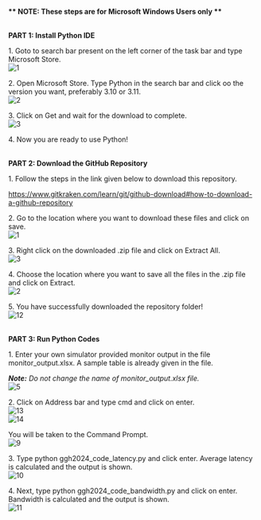 ﻿**\*\* NOTE: These steps are for Microsoft Windows Users only \*\***

<br />**PART 1: Install Python IDE** 

1\. Goto to search bar present on the left corner of the task bar and type Microsoft Store.
<br />![1](https://github.com/sree-lekha-7/GGH_2023/assets/138370659/0419b8aa-b034-4b31-8645-2579a9377ae2)

2\. Open Microsoft Store. Type Python in the search bar and click oo the version you want, preferably 3.10 or 3.11.
<br />![2](https://github.com/sree-lekha-7/GGH_2023/assets/138370659/a4505bd9-39bf-45fa-862b-fc9779ae7fe3)

3\. Click on Get and wait for the download to complete.
<br />![3](https://github.com/sree-lekha-7/GGH_2023/assets/138370659/5ad3c17c-68d0-4158-9499-af3742195305)

4\. Now you are ready to use Python!

<br />**PART 2: Download the GitHub Repository**

1\. Follow the steps in the link given below to download this repository.

<https://www.gitkraken.com/learn/git/github-download#how-to-download-a-github-repository> 

2\. Go to the location where you want to download these files and click on save.
<br />![1](https://github.com/sree-lekha-7/GGH_2024/assets/138370659/edded890-b711-42af-8e38-41a525a8bee9)

3\. Right click on the downloaded .zip file and click on Extract All.
<br />![3](https://github.com/sree-lekha-7/GGH_2024/assets/138370659/a6aa9162-8770-4c7d-bee6-97184182045a)

4\. Choose the location where you want to save all the files in the .zip file and click on Extract.
<br />![2](https://github.com/sree-lekha-7/GGH_2024/assets/138370659/2a92bab2-bc8d-4b10-93a5-019f08a6bf86)

5\. You have successfully downloaded the repository folder!
<br />![12](https://github.com/sree-lekha-7/GGH_2024/assets/138370659/0c2622c6-cc46-4809-b9c2-f4ad0b247633)

<br />**PART 3: Run Python Codes**

1\. Enter your own simulator provided monitor output in the file monitor\_output.xlsx. A sample table is already given in the file. 

***Note:** Do not change the name of monitor\_output.xlsx file.*
<br />![5](https://github.com/sree-lekha-7/GGH_2024/assets/138370659/c7fce0c1-b2cd-4459-8d3b-d3fd723870c0)

2\. Click on Address bar and type cmd and click on enter.
<br />![13](https://github.com/sree-lekha-7/GGH_2024/assets/138370659/6ec42cde-2e3a-454f-be89-d42ac73d34e7)
<br />![14](https://github.com/sree-lekha-7/GGH_2024/assets/138370659/96903bb6-90de-499d-b252-a1b4824db7ae)


You will be taken to the Command Prompt.
<br />![9](https://github.com/sree-lekha-7/GGH_2024/assets/138370659/5472ab31-30e4-448c-a0b2-403716345570)

3\. Type python ggh2024_code_latency.py and click enter. Average latency is calculated and the output is shown.
<br />![10](https://github.com/sree-lekha-7/GGH_2024/assets/138370659/c1433aa8-b2b0-4db3-b344-7e5a202f5917)

4\. Next, type python ggh2024_code_bandwidth.py and click on enter. Bandwidth is calculated and the output is shown.
<br />![11](https://github.com/sree-lekha-7/GGH_2024/assets/138370659/416a0f0d-ae75-4498-97b5-73f3a60a5238)



